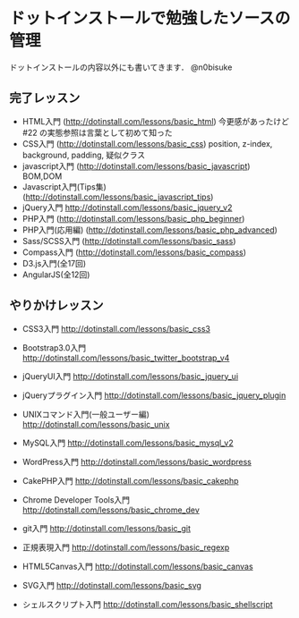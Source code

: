 ドットインストールで勉強したソースの管理
=====
ドットインストールの内容以外にも書いてきます． @n0bisuke

完了レッスン
-----
- HTML入門
(http://dotinstall.com/lessons/basic_html)
今更感があったけど #22 の実態参照は言葉として初めて知った
- CSS入門
(http://dotinstall.com/lessons/basic_css)
position, z-index, background, padding, 疑似クラス
- javascript入門
(http://dotinstall.com/lessons/basic_javascript)
BOM,DOM
- Javascript入門(Tips集)
(http://dotinstall.com/lessons/basic_javascript_tips)
- jQuery入門
http://dotinstall.com/lessons/basic_jquery_v2
- PHP入門
(http://dotinstall.com/lessons/basic_php_beginner)
- PHP入門(応用編)
(http://dotinstall.com/lessons/basic_php_advanced)
- Sass/SCSS入門
(http://dotinstall.com/lessons/basic_sass)
- Compass入門
(http://dotinstall.com/lessons/basic_compass)
- D3.js入門(全17回)
- AngularJS(全12回)


やりかけレッスン
-----
- CSS3入門
http://dotinstall.com/lessons/basic_css3
- Bootstrap3.0入門
http://dotinstall.com/lessons/basic_twitter_bootstrap_v4

- jQueryUI入門
http://dotinstall.com/lessons/basic_jquery_ui
- jQueryプラグイン入門
http://dotinstall.com/lessons/basic_jquery_plugin
- UNIXコマンド入門(一般ユーザー編)
http://dotinstall.com/lessons/basic_unix
- MySQL入門
http://dotinstall.com/lessons/basic_mysql_v2
- WordPress入門
http://dotinstall.com/lessons/basic_wordpress
- CakePHP入門
http://dotinstall.com/lessons/basic_cakephp
- Chrome Developer Tools入門
http://dotinstall.com/lessons/basic_chrome_dev
- git入門
http://dotinstall.com/lessons/basic_git
- 正規表現入門
http://dotinstall.com/lessons/basic_regexp
- HTML5Canvas入門
http://dotinstall.com/lessons/basic_canvas
- SVG入門
http://dotinstall.com/lessons/basic_svg
- シェルスクリプト入門
http://dotinstall.com/lessons/basic_shellscript